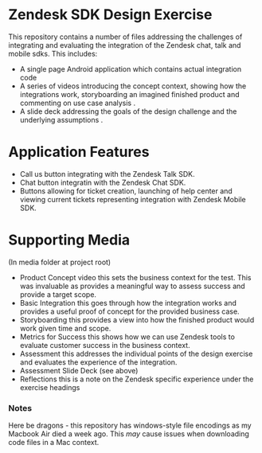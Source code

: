 # Zendesk SDK Design Exercise

This repository contains a number of files addressing the challenges of integrating and evaluating the integration of the Zendesk chat, talk and mobile sdks. This includes:

  - A single page Android application which contains actual integration code
  - A series of videos introducing the concept context, showing how the integrations work, storyboarding an imagined finished product and commenting on use case analysis .
  - A slide deck addressing the goals of the design challenge and the underlying assumptions .

# Application Features

  - Call us button integrating with the Zendesk Talk SDK.
  - Chat button integratin with the Zendesk Chat SDK.
  - Buttons allowing for ticket creation, launching of help center and viewing current tickets representing integration with Zendesk Mobile SDK.

# Supporting Media 

(In media folder at project root)
    
  - Product Concept video this sets the business context for the test. This was invaluable as provides a meaningful way to assess success and provide a target scope.
  - Basic Integration this goes through how the integration works and provides a useful proof of concept for the provided business case.
  - Storyboarding this provides a view into how the finished product would work given time and scope.
  - Metrics for Success this shows how we can use Zendesk tools to evaluate customer success in the business context. 
  - Assessment this addresses the individual points of the design exercise and evaluates the experience of the integration. 
  - Assessment Slide Deck (see above) 
  - Reflections this is a note on the Zendesk specific experience under the exercise headings
    
### Notes

Here be dragons - this repository has windows-style file encodings as my Macbook Air died a week ago. This *may* cause issues when downloading code files in a Mac context.


 










